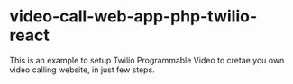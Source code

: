 # video-call-web-app-php-twilio-react
This is an example to setup Twilio Programmable Video to cretae you own video calling website, in just few steps.
